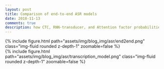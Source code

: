 ```yaml
---
layout: post
title: Comparison of end-to-end ASR models
date: 2018-11-13
comments: true
description: how CTC, RNN-transducer, and Attention factor probabilities
---
```



<div class="row mt-3">
    <div class="col-sm mt-3 mt-md-0">
        {% include figure.html path="assets/img/blog_img/asr/end2end.png" class="img-fluid rounded z-depth-1" zoomable=false %}
    </div>
</div>

<div class="row mt-3">
    <div class="col-sm mt-3 mt-md-0">
        {% include figure.html path="assets/img/blog_img/asr/transcription_model.png" class="img-fluid rounded z-depth-1" zoomable=false %}
    </div>
</div>

